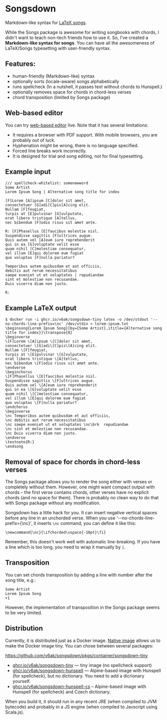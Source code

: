 # Songsdown

Markdown-like syntax for [LaTeX songs](https://songs.sourceforge.net/).

While the Songs package is awesome for writing songbooks with chords, I didn't want to teach non-tech friends how to use
it. So, I've created a **Markdown-like syntax for songs**. You can have all the awesomeness of LaTeX/Songs typesetting
with user-friendly syntax.

## Features:

* human-friendly (Markdown-like) syntax
* optionally sorts (locale-aware) songs alphabetically
* runs spellcheck (In a nutshell, it passes text without chords to Hunspell.)
* optionally removes space for chords in chord-less verses
* chord transposition (limited by Songs package)

## Web-based editor

You can try [web-based editor](https://v6ak.github.io/songsdown) live. Note that it has several limitations:

* It requires a browser with PDF support. With mobile browsers, you are probably out of luck.
* Hyphenation might be wrong, there is no language specified.
* Forced line breaks work incorrectly.
* It is designed for trial and song editing, not for final typesetting.

## Example input

    /// spellcheck-whitelist: somenewword
    Some Artist
    Lorem Ipsum Song | Alternative song title for index
    
    [F]Lorem [A]ipsum [C]dolor sit amet,
    consectetuer [G]adi[C]pis[A]cing elit.
    Nullam [F]feugiat,
    turpis at [E]pulvinar [G]vulputate,
    erat libero tristique [A]tellus,
    nec bibendum [F]odio risus sit amet ante.
    
    R: [F]Phasellus [E]faucibus molestie nisl.
    Suspendisse sagittis [F]ultrices augue.
    Quis autem vel [A]eum iure reprehenderit
    qui in ea [G]voluptate velit esse
    quam nihil [C]molestiae consequatur,
    vel illum [E]qui dolorem eum fugiat
    quo voluptas [F]nulla pariatur?
    
    Temporibus autem quibusdam et aut officiis,
    debitis aut rerum necessitatibus
    saepe eveniet ut et voluptates | repudiandae
    sint et molestiae non recusandae.
    Duis viverra diam non justo.
    
    R:


## Example LaTeX output

    $ docker run -i ghcr.io/v6ak/songsdown-tiny latex -o /dev/stdout '--no-chords-line-prefix=\nc' /dev/stdin < lorem-ipsum.txt
    \beginsong{Lorem Ipsum Song}[by={Some Artist},ititle={Alternative song title for index}]\transpose{0}
    \beginverse
    \[F]Lorem \[A]ipsum \[C]dolor sit amet,
    consectetuer \[G]adi\[C]pis\[A]cing elit.
    Nullam \[F]feugiat,
    turpis at \[E]pulvinar \[G]vulputate,
    erat libero tristique \[A]tellus,
    nec bibendum \[F]odio risus sit amet ante.
    \endverse
    \beginchorus
    \[F]Phasellus \[E]faucibus molestie nisl.
    Suspendisse sagittis \[F]ultrices augue.
    Quis autem vel \[A]eum iure reprehenderit
    qui in ea \[G]voluptate velit esse
    quam nihil \[C]molestiae consequatur,
    vel illum \[E]qui dolorem eum fugiat
    quo voluptas \[F]nulla pariatur?
    \endchorus
    \beginverse
    \nc Temporibus autem quibusdam et aut officiis,
    \nc debitis aut rerum necessitatibus
    \nc saepe eveniet ut et voluptates \nc\brk  repudiandae
    \nc sint et molestiae non recusandae.
    \nc Duis viverra diam non justo.
    \endverse
    \textnote{R:}
    \endsong

## Removal of space for chords in chord-less verses

The Songs package allows you to render the song either with verses or completely without them. However, one might want
compact output with chords – the first verse contains chords, other verses have no explicit chords (and no space for
them). There is probably no clean way to do that with Songs package without any modification.

Songsdown has a little hack for you. It can insert negative vertical spaces before any line in an unchorded verse. 
When you use '--no-chords-line-prefix={\nc}', it inserts `\nc` command, you can define it like this:

    \newcommand{\nc}{\ifchorded\vspace{-10pt}\fi}

Remember, this doesn't work well with automatic line-breaking. If you have a line which is too long, you need to wrap it
manually by `|`.

## Transposition

You can set chords transposition by adding a line with number after the song title, e.g.:

    Some Artist
    Lorem Ipsum Song
    +1

However, the implementation of transposition in the Songs package seems to be very limited.

## Distribution

Currently, it is distributed just as a Docker image.
[Native image](https://www.graalvm.org/latest/reference-manual/native-image/) allows us to make the Docker image tiny.
You can chose between several packages:

https://github.com/v6ak/songsdown/pkgs/container/songsdown-tiny
* [ghcr.io/v6ak/songsdown-tiny](https://ghcr.io/v6ak/songsdown-tiny) — tiny image (no spellcheck support)
* [ghcr.io/v6ak/songsdown-hunspell](https://ghcr.io/v6ak/songsdown-hunspell) — Alpine-based image with Hunspell
  (for spellcheck), but no dictionary. You need to add a dicrionary yourself.
* [ghcr.io/v6ak/songsdown-hunspell-cs](https://ghcr.io/v6ak/songsdown-hunspell-cs) – Alpine-based image with Hunspell
  (for spellcheck) and Czech dictionary.

When you build it, it should run in any recent JRE (when compiled to JVM bytecode) and probably in a JS engine
(when compiled to Javscript using Scala.js).

